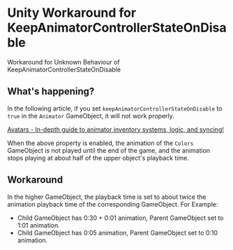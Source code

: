 # Unity Workaround for KeepAnimatorControllerStateOnDisable

Workaround for Unknown Behaviour of KeepAnimatorControllerStateOnDisable

## What's happening?

In the following article, if you set `keepAnimatorControllerStateOnDisable` to `true` in the `Animator` GameObject, it will not work properly.

[Avatars - In-depth guide to animator inventory systems, logic, and syncing!](https://vrcat.club/threads/in-depth-guide-to-animator-inventory-systems-logic-and-syncing-w-unitypackage.2858/)

When the above property is enabled, the animation of the `Colors` GameObject is not played until the end of the game, and the animation stops playing at about half of the upper object's playback time.

## Workaround

In the higher GameObject, the playback time is set to about twice the animation playback time of the corresponding GameObject.
For Example:

- Child GameObject has 0:30 + 0:01 animation, Parent GameObject set to 1:01 animation.
- Child GameObject has 0:05 animation, Parent GameObject set to 0:10 animation.
